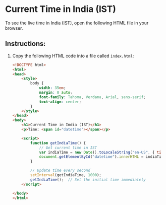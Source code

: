 # Current Time in India (IST)

To see the live time in India (IST), open the following HTML file in your browser.

## Instructions:

1. Copy the following HTML code into a file called `index.html`:

   ```html
   <!DOCTYPE html>
   <html>
   <head>
       <style>
           body { 
               width: 35em; 
               margin: 0 auto; 
               font-family: Tahoma, Verdana, Arial, sans-serif; 
               text-align: center; 
           }
       </style>
   </head>
   <body>
       <h1>Current Time in India (IST)</h1>
       <p>Time: <span id="datetime"></span></p>

       <script>
           function getIndiaTime() {
               // Get current time in IST
               var indiaTime = new Date().toLocaleString("en-US", { timeZone: "Asia/Kolkata" });
               document.getElementById("datetime").innerHTML = indiaTime;
           }

           // Update time every second
           setInterval(getIndiaTime, 1000);
           getIndiaTime();  // Set the initial time immediately
       </script>

   </body>
   </html>
